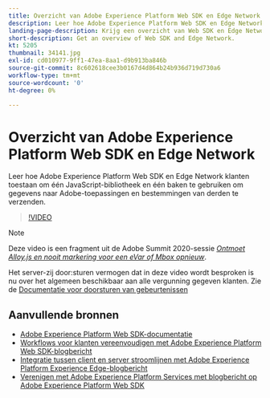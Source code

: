 ```yaml
---
title: Overzicht van Adobe Experience Platform Web SDK en Edge Network
description: Leer hoe Adobe Experience Platform Web SDK en Edge Network klanten toestaan om één JavaScript-bibliotheek en één baken te gebruiken om gegevens naar Adobe-toepassingen en bestemmingen van derden te verzenden.
landing-page-description: Krijg een overzicht van Web SDK en Edge Network.
short-description: Get an overview of Web SDK and Edge Network.
kt: 5205
thumbnail: 34141.jpg
exl-id: cd010977-9ff1-47ea-8aa1-d9b913ba846b
source-git-commit: 8c602618cee3b0167d4d864b24b936d719d730a6
workflow-type: tm+mt
source-wordcount: '0'
ht-degree: 0%

---
```


# Overzicht van Adobe Experience Platform Web SDK en Edge Network

Leer hoe Adobe Experience Platform Web SDK en Edge Network klanten toestaan om één JavaScript-bibliotheek en één baken te gebruiken om gegevens naar Adobe-toepassingen en bestemmingen van derden te verzenden.

>[!VIDEO](https://video.tv.adobe.com/v/34141?quality=12&learn=on)

>[!NOTE]
>
>Deze video is een fragment uit de Adobe Summit 2020-sessie *[Ontmoet Alloy.js en nooit markering voor een eVar of Mbox opnieuw](https://business.adobe.com/summit/2020/with-alloy-js-never-tag-for-an-evar-or-mbox-again.html)*.
>
>Het server-zij door:sturen vermogen dat in deze video wordt besproken is nu over het algemeen beschikbaar aan alle vergunning gegeven klanten. Zie de [Documentatie voor doorsturen van gebeurtenissen](https://experienceleague.adobe.com/docs/experience-platform/tags/event-forwarding/overview.html)

## Aanvullende bronnen

* [Adobe Experience Platform Web SDK-documentatie](https://experienceleague.adobe.com/docs/experience-platform/edge/home.html)
* [Workflows voor klanten vereenvoudigen met Adobe Experience Platform Web SDK-blogbericht](https://medium.com/adobetech/simplifying-customer-workflows-with-adobe-experience-platform-web-sdk-4e54fe134f4a)
* [Integratie tussen client en server stroomlijnen met Adobe Experience Platform Experience Edge-blogbericht](https://medium.com/adobetech/streamlining-client-server-integrations-with-adobe-experience-platform-experience-edge-1caaef887172)
* [Verenigen met Adobe Experience Platform Services met blogbericht op Adobe Experience Platform Web SDK](https://medium.com/adobetech/unify-your-adobe-experience-platform-services-with-adobe-experience-platform-web-sdk-75cf6851a9fc)
